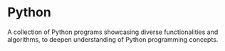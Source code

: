 # Python
A collection of Python programs showcasing diverse functionalities and algorithms, to deepen understanding of Python programming concepts.
